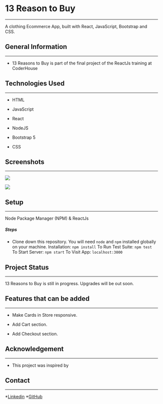 13 Reason to Buy
================

* * *

A clothing Ecommerce App, built with React, JavaScript, Bootstrap and CSS.

General Information
-------------------

* * *

*   13 Reasons to Buy is part of the final project of the ReactJs training at CoderHouse

Technologies Used
-----------------

* * *

*   HTML

*   JavaScript

*   React

*   NodeJS

*   Bootstrap 5

*   CSS

Screenshots
-----------

* * *

![](https://res.cloudinary.com/dm01fzgtk/image/upload/v1660231773/proyecto%20coderhouse%20react/screencapture-localhost-3000-2022-08-11-12_28_38_xvin1v.png)

![](https://res.cloudinary.com/dm01fzgtk/image/upload/v1660231773/proyecto%20coderhouse%20react/screencapture-localhost-3000-store-2022-08-11-12_28_13_dkvmid.png)

Setup
-----

* * *

Node Package Manager (NPM) & ReactJs

##### Steps

*   Clone down this repository. You will need `node` and `npm` installed globally on your machine. Installation: `npm install` To Run Test Suite: `npm test` To Start Server: `npm start` To Visit App: `localhost:3000`

Project Status
--------------

* * *

13 Reasons to Buy is still in progress. Upgrades will be out soon.

Features that can be added
--------------------------

* * *

*   Make Cards in Store responsive.

*   Add Cart section.

*   Add Checkout section.

Acknowledgement
---------------

* * *

*   This project was inspired by

Contact
-------

* * *

*[Linkedin](https://www.linkedin.com/in/fabrizio-bertolo/)
*[GitHub](https://github.com/Fabrizionb/Proyecto-Coderhouse-React)

